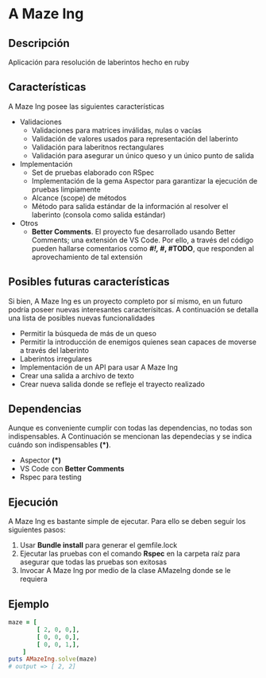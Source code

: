 # A Maze Ing

## Descripción

Aplicación para resolución de laberintos hecho en ruby

## Características

A Maze Ing posee las siguientes características 

- Validaciones
    - Validaciones para matrices inválidas, nulas o vacías
    - Validación de valores usados para representación del laberinto
    - Validación para laberitnos rectangulares
    - Validación para asegurar un único queso y un único punto de salida
- Implementación
    - Set de pruebas elaborado con RSpec
    - Implementación de la gema Aspector para garantizar la ejecución de pruebas limpiamente
    - Alcance (scope) de métodos
    - Método para salida estándar de la información al resolver el laberinto (consola como salida estándar)
- Otros
    - **Better Comments**. El proyecto fue desarrollado usando Better Comments; una extensión de VS Code. Por ello, a través del código pueden hallarse comentarios como ***#!, #*, #TODO**, que responden al aprovechamiento de tal extensión

## Posibles futuras características

Si bien, A Maze Ing es un proyecto completo por sí mismo, en un futuro podría poseer nuevas interesantes caracterísitcas. A continuación se detalla una lista de posibles nuevas funcionalidades

- Permitir la búsqueda de más de un queso
- Permitir la introducción de enemigos quienes sean capaces de moverse a través del laberinto
- Laberintos irregulares
- Implementación de un API para usar A Maze Ing
- Crear una salida a archivo de texto
- Crear nueva salida donde se refleje el trayecto realizado

## Dependencias

Aunque es conveniente cumplir con todas las dependencias, no todas son indispensables. A Continuación se mencionan las dependecias y se indica cuándo son indispensables **(*)**.

- Aspector **(*)**
- VS Code con **Better Comments**
- Rspec para testing

## Ejecución

A Maze Ing es bastante simple de ejecutar. Para ello se deben seguir los siguientes pasos:

1. Usar **Bundle install** para generar el gemfile.lock
2. Ejecutar las pruebas con el comando **Rspec** en la carpeta raíz para asegurar que todas las pruebas son exitosas
3. Invocar A Maze Ing por medio de la clase AMazeIng donde se le requiera

## Ejemplo

```ruby
maze = [
        [ 2, 0, 0,],
        [ 0, 0, 0,],
        [ 0, 0, 1,],
    ]
puts AMazeIng.solve(maze)
# output => [ 2, 2]
```